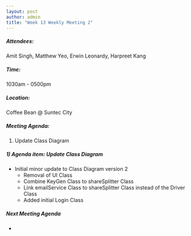 ```yaml
---
layout: post
author: admin
title: "Week 13 Weekly Meeting 2"
---
```


##### Attendees:
Amit Singh, Matthew Yeo, Erwin Leonardy, Harpreet Kang

##### Time:
1030am - 0500pm

##### Location: 
Coffee Bean @ Suntec City

##### Meeting Agenda:
1.  Update Class Diagram

##### 1) Agenda item:  Update Class Diagram
- Initial minor update to Class Diagram version 2
  - Removal of UI Class
  - Combine KeyGen Class to shareSplitter Class
  - Link emailService Class to shareSplitter Class instead of the Driver Class
  - Added initial Login Class

##### Next Meeting Agenda
- 
